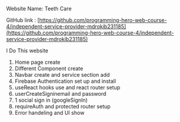 Website Name: Teeth Care

GitHub link : [https://github.com/programming-hero-web-course-4/independent-service-provider-mdrokib231185](https://github.com/programming-hero-web-course-4/independent-service-provider-mdrokib231185)

I Do This website

1. Home page create
2. Different Component create
3. Navbar create and service section add
4. Firebase Authentication set up and install
5. useReact hooks use and react router  setup
6. userCreateSigninemail and password
7. 1 social sign in (googleSignIn)
8. requireAuth and protected router setup
9. Error handeling and UI show 
